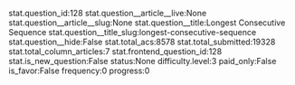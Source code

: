 stat.question_id:128
stat.question__article__live:None
stat.question__article__slug:None
stat.question__title:Longest Consecutive Sequence
stat.question__title_slug:longest-consecutive-sequence
stat.question__hide:False
stat.total_acs:8578
stat.total_submitted:19328
stat.total_column_articles:7
stat.frontend_question_id:128
stat.is_new_question:False
status:None
difficulty.level:3
paid_only:False
is_favor:False
frequency:0
progress:0
